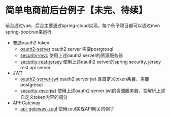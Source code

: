 # 简单电商前后台例子【未完、待续】

前台通过vue，后台主要通过spring-cloud实现。每个例子项目都可以通过mvn spring-boot:run来运行

* 普通oauth2 token
    * [oauth2-server](./oauth2-server) oauth2 server  需要postgresql
    * [security-mvc](./security-mvc) 使用上述oauth2 server的资源服务器
    * [security-rest-jersey](./security-rest-jersey) 使用上述oauth2 server的spring security, jersey rest api server 
* JWT
    * [oauth2-server-jwt](./oauth2-server-jwt) oauth2 server jwt 含自定义token条目，需要postgresql
    * [security-mvc-jwt](./security-mvc-jwt) 使用上述oauth2 server jwt的资源服务器，含解析上述自定义token内容的部分
* API-Gateway
    * [api-gateway-zuul](./api-gateway-zuul) 使用zuul实现API网关的例子
    
    
    
